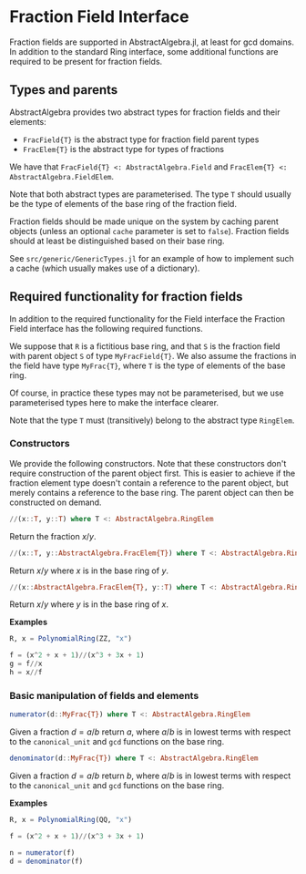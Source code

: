 # Fraction Field Interface

Fraction fields are supported in AbstractAlgebra.jl, at least for gcd domains.
In addition to the standard Ring interface, some additional functions are required to be
present for fraction fields.

## Types and parents

AbstractAlgebra provides two abstract types for fraction fields and their elements:

  * `FracField{T}` is the abstract type for fraction field parent types
  * `FracElem{T}` is the abstract type for types of fractions

We have that `FracField{T} <: AbstractAlgebra.Field` and 
`FracElem{T} <: AbstractAlgebra.FieldElem`.

Note that both abstract types are parameterised. The type `T` should usually be the type
of elements of the base ring of the fraction field.

Fraction fields should be made unique on the system by caching parent objects (unless
an optional `cache` parameter is set to `false`). Fraction fields should at least be
distinguished based on their base ring.

See `src/generic/GenericTypes.jl` for an example of how to implement such a cache (which
usually makes use of a dictionary).

## Required functionality for fraction fields

In addition to the required functionality for the Field interface the Fraction Field
interface has the following required functions.

We suppose that `R` is a fictitious base ring, and that `S` is the fraction field with 
parent object `S` of type `MyFracField{T}`. We also assume the fractions in the field 
have type `MyFrac{T}`, where `T` is the type of elements of the base ring.

Of course, in practice these types may not be parameterised, but we use parameterised
types here to make the interface clearer.

Note that the type `T` must (transitively) belong to the abstract type `RingElem`.

### Constructors

We provide the following constructors. Note that these constructors don't require
construction of the parent object first. This is easier to achieve if the fraction
element type doesn't contain a reference to the parent object, but merely contains a
reference to the base ring. The parent object can then be constructed on demand.

```julia
//(x::T, y::T) where T <: AbstractAlgebra.RingElem
```

Return the fraction $x/y$.

```julia
//(x::T, y::AbstractAlgebra.FracElem{T}) where T <: AbstractAlgebra.RingElem
```

Return $x/y$ where $x$ is in the base ring of $y$.

```julia
//(x::AbstractAlgebra.FracElem{T}, y::T) where T <: AbstractAlgebra.RingElem
```

Return $x/y$ where $y$ is in the base ring of $x$.

**Examples**

```julia
R, x = PolynomialRing(ZZ, "x")

f = (x^2 + x + 1)//(x^3 + 3x + 1)
g = f//x
h = x//f
```

### Basic manipulation of fields and elements

```julia
numerator(d::MyFrac{T}) where T <: AbstractAlgebra.RingElem
```

Given a fraction $d = a/b$ return $a$, where $a/b$ is in lowest terms with respect to
the `canonical_unit` and `gcd` functions on the base ring.

```julia
denominator(d::MyFrac{T}) where T <: AbstractAlgebra.RingElem
```

Given a fraction $d = a/b$ return $b$, where $a/b$ is in lowest terms with respect to
the `canonical_unit` and `gcd` functions on the base ring.

**Examples**

```julia
R, x = PolynomialRing(QQ, "x")

f = (x^2 + x + 1)//(x^3 + 3x + 1)

n = numerator(f)
d = denominator(f)
```

